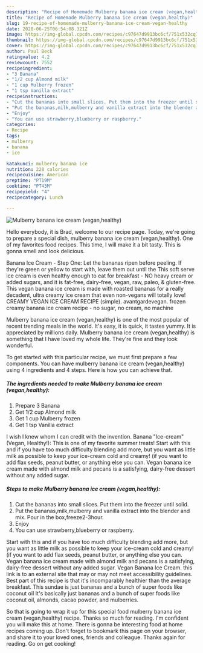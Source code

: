 ```yaml
---
description: "Recipe of Homemade Mulberry banana ice cream (vegan,healthy)"
title: "Recipe of Homemade Mulberry banana ice cream (vegan,healthy)"
slug: 19-recipe-of-homemade-mulberry-banana-ice-cream-vegan-healthy
date: 2020-06-25T06:54:08.321Z
image: https://img-global.cpcdn.com/recipes/c97647d9913bc6cf/751x532cq70/mulberry-banana-ice-cream-veganhealthy-recipe-main-photo.jpg
thumbnail: https://img-global.cpcdn.com/recipes/c97647d9913bc6cf/751x532cq70/mulberry-banana-ice-cream-veganhealthy-recipe-main-photo.jpg
cover: https://img-global.cpcdn.com/recipes/c97647d9913bc6cf/751x532cq70/mulberry-banana-ice-cream-veganhealthy-recipe-main-photo.jpg
author: Paul Beck
ratingvalue: 4.2
reviewcount: 7552
recipeingredient:
- "3 Banana"
- "1/2 cup Almond milk"
- "1 cup Mulberry frozen"
- "1 tsp Vanilla extract"
recipeinstructions:
- "Cut the bananas into small slices. Put them into the freezer until solid."
- "Put the bananas,milk,mulberry and vanilla extract into the blender and mix. Pour in the box,freeze2-3hour."
- "Enjoy"
- "You can use strawberry,blueberry or raspberry."
categories:
- Recipe
tags:
- mulberry
- banana
- ice

katakunci: mulberry banana ice 
nutrition: 228 calories
recipecuisine: American
preptime: "PT19M"
cooktime: "PT43M"
recipeyield: "4"
recipecategory: Lunch

---
```



![Mulberry banana ice cream (vegan,healthy)](https://img-global.cpcdn.com/recipes/c97647d9913bc6cf/751x532cq70/mulberry-banana-ice-cream-veganhealthy-recipe-main-photo.jpg)

Hello everybody, it is Brad, welcome to our recipe page. Today, we're going to prepare a special dish, mulberry banana ice cream (vegan,healthy). One of my favorites food recipes. This time, I will make it a bit tasty. This is gonna smell and look delicious.

Banana Ice Cream - Step One: Let the bananas ripen before peeling. If they&#39;re green or yellow to start with, leave them out until the This soft serve ice cream is even healthy enough to eat for breakfast - NO heavy cream or added sugars, and it is fat-free, dairy-free, vegan, raw, paleo, &amp; gluten-free. This vegan banana ice cream is made with roasted bananas for a really decadent, ultra creamy ice cream that even non-vegans will totally love! CREAMY VEGAN ICE CREAM RECIPE (simple). avantgardevegan. frozen creamy banana ice cream recipe - no sugar, no cream, no machine

Mulberry banana ice cream (vegan,healthy) is one of the most popular of recent trending meals in the world. It's easy, it is quick, it tastes yummy. It is appreciated by millions daily. Mulberry banana ice cream (vegan,healthy) is something that I have loved my whole life. They're fine and they look wonderful.


To get started with this particular recipe, we must first prepare a few components. You can have mulberry banana ice cream (vegan,healthy) using 4 ingredients and 4 steps. Here is how you can achieve that.

<!--inarticleads1-->

##### The ingredients needed to make Mulberry banana ice cream (vegan,healthy):

1. Prepare 3 Banana
1. Get 1/2 cup Almond milk
1. Get 1 cup Mulberry frozen
1. Get 1 tsp Vanilla extract


I wish I knew whom I can credit with the invention. Banana &#34;Ice-cream&#34; (Vegan, Healthy!): This is one of my favorite summer treats! Start with this and if you have too much difficulty blending add more, but you want as little milk as possible to keep your ice-cream cold and creamy! (if you want to add flax seeds, peanut butter, or anything else you can. Vegan banana ice cream made with almond milk and pecans is a satisfying, dairy-free dessert without any added sugar. 

<!--inarticleads2-->

##### Steps to make Mulberry banana ice cream (vegan,healthy):

1. Cut the bananas into small slices. Put them into the freezer until solid.
1. Put the bananas,milk,mulberry and vanilla extract into the blender and mix. Pour in the box,freeze2-3hour.
1. Enjoy
1. You can use strawberry,blueberry or raspberry.


Start with this and if you have too much difficulty blending add more, but you want as little milk as possible to keep your ice-cream cold and creamy! (if you want to add flax seeds, peanut butter, or anything else you can. Vegan banana ice cream made with almond milk and pecans is a satisfying, dairy-free dessert without any added sugar. Vegan Banana Ice Cream. this link is to an external site that may or may not meet accessibility guidelines. Best part of this recipe is that it&#39;s incomparably healthier than the average breakfast. This sundae is just bananas and a bunch of super foods like coconut oil It&#39;s basically just bananas and a bunch of super foods like coconut oil, almonds, cacao powder, and mulberries. 

So that is going to wrap it up for this special food mulberry banana ice cream (vegan,healthy) recipe. Thanks so much for reading. I'm confident you will make this at home. There is gonna be interesting food at home recipes coming up. Don't forget to bookmark this page on your browser, and share it to your loved ones, friends and colleague. Thanks again for reading. Go on get cooking!
